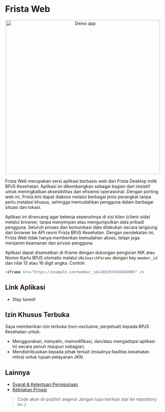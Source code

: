# Frista Web

<p align="center">
 <img src="https://github.com/user-attachments/assets/c82422f6-836d-460e-90fd-fbb3107cbdbe" width="500" alt="Demo app" />
</p> 

Frista Web merupakan versi aplikasi berbasis web dari Frista Desktop milik BPJS Kesehatan. Aplikasi ini dikembangkan sebagai bagian dari inisiatif untuk meningkatkan aksesibilitas dan efisiensi operasional. Dengan porting web ini, Frista kini dapat diakses melalui berbagai jenis perangkat tanpa perlu instalasi khusus, sehingga memudahkan pengguna dalam berbagai situasi dan lokasi.

Aplikasi ini dirancang agar bekerja sepenuhnya di sisi klien (client-side) melalui browser, tanpa menyimpan atau mengumpulkan data pribadi pengguna. Seluruh proses dan komunikasi data dilakukan secara langsung dari browser ke API resmi Frista BPJS Kesehatan. Dengan pendekatan ini, Frista Web tidak hanya memberikan kemudahan akses, tetapi juga menjamin keamanan dan privasi pengguna.

Aplikasi dapat disematkan di iframe dengan dukungan pengisian NIK atau Nomor Kartu BPJS otomatis melalui `URLSearchParams` dengan key `member_id` dan nilai 13 atau 16 digit angka. Contoh:

```html
<iframe src="https://example.com?member_id=160207XXXXXX000X" />
```

## Link Aplikasi

* Stay tuned!

## Izin Khusus Terbuka
Saya memberikan izin terbuka (non-exclusive, perpetual) kepada BPJS Kesehatan untuk:
* Menggunakan, menyalin, memodifikasi, dan/atau mengadopsi aplikasi ini secara penuh maupun sebagian;
* Mendistribusikan kepada pihak terkait (misalnya fasilitas kesehatan mitra) untuk tujuan pelayanan JKN.

## Lainnya
* [Syarat & Ketentuan Penggunaan](./TERMS-OF-USE.md)
* [Kebijakan Privasi](./PRIVACY-POLICY.md)


> Code akan di-publish segera! Jangan lupa berikan star ke repository ini :)
